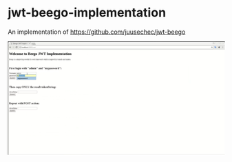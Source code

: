 # jwt-beego-implementation
An implementation of https://github.com/juusechec/jwt-beego

[![Watch the video](https://raw.githubusercontent.com/juusechec/jwt-beego-implementation/master/views/Screenshot_from_2017-07-13_23-50-12.png)](https://vimeo.com/225515846)
